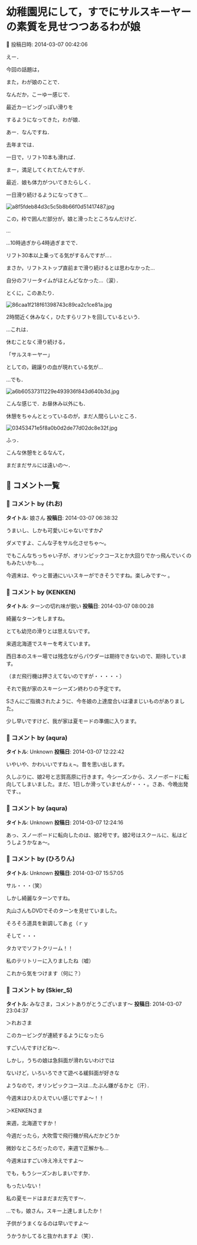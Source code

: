 # 幼稚園児にして，すでにサルスキーヤーの素質を見せつつあるわが娘

📅 投稿日時: 2014-03-07 00:42:06

えー．


今回の話題は，


また，わが娘のことで．





なんだか，こーゆー感じで．





最近カービングっぽい滑りを


するようになってきた，わが娘．





あー．なんですね．


去年までは．


一日で，リフト10本も滑れば．


まー，満足してくれてたんですが．


最近．娘も体力がついてきたらしく．


一日滑り続けるようになってきて…




![a8f5fdeb84d3c5c5b8b66f0d51417487.jpg](images/a8f5fdeb84d3c5c5b8b66f0d51417487.jpg)




この，枠で囲んだ部分が，娘と滑ったところなんだけど．


…


…10時過ぎから4時過ぎまでで．


リフト30本以上乗ってる気がするんですが…．





まさか，リフトストップ直前まで滑り続けるとは思わなかった…


自分のフリータイムがほとんどなかった…（涙）．





とくに，このあたり．




![86caa1f218f61398743c89ca2c1ce81a.jpg](images/86caa1f218f61398743c89ca2c1ce81a.jpg)




2時間近く休みなく，ひたすらリフトを回しているという．


…これは．


休むことなく滑り続ける，


「サルスキーヤー」


としての，親譲りの血が現れている気が…





…でも．




![a6b60537311229e493936f843d640b3d.jpg](images/a6b60537311229e493936f843d640b3d.jpg)




こんな感じで．お昼休み以外にも．


休憩をちゃんととっているのが，まだ人間らしいところ．




![03453471e5f8a0b0d2de77d02dc8e32f.jpg](images/03453471e5f8a0b0d2de77d02dc8e32f.jpg)




ふっ．


こんな休憩をとるなんて，


まだまだサルには遠いの～．

## 💬 コメント一覧

### 💬 コメント by (れお)
**タイトル**: 娘さん
**投稿日**: 2014-03-07 06:38:32

うまいし、しかも可愛いじゃないですか♪

ダメですよ、こんな子をサル化させちゃ～。

でもこんなちっちゃい子が、オリンピックコースとか大回りでかっ飛んでいくのもみたいかも…。

今週末は、やっと普通にいいスキーができそうですね。楽しみです～ 。

### 💬 コメント by (KENKEN)
**タイトル**: ターンの切れ味が鋭い
**投稿日**: 2014-03-07 08:00:28

綺麗なターンをしますね。

とても幼児の滑りとは思えないです。



来週北海道でスキーを考えています。

西日本のスキー場では残念ながらパウダーは期待できないので、期待しています。

（まだ飛行機は押さえてないのですが・・・・・）



それで我が家のスキーシーズン終わりの予定です。

Sさんにご指摘されたように、今冬娘の上達度合いは凄まじいものがありました。



少し早いですけど、我が家は夏モードの準備に入ります。

### 💬 コメント by (aqura)
**タイトル**: Unknown
**投稿日**: 2014-03-07 12:22:42

いやいや、かわいいですねぇ~。昔を思い出します。

久しぶりに、娘2号と志賀高原に行きます。今シーズンから、スノーボードに転向してしまいました。まだ、1日しか滑っていませんが・・・。さあ、今晩出発です、。

### 💬 コメント by (aqura)
**タイトル**: Unknown
**投稿日**: 2014-03-07 12:24:16

あっ、スノーボードに転向したのは、娘2号です。娘2号はスクールに、私はどうしようかなぁ～。

### 💬 コメント by (ひろりん)
**タイトル**: Unknown
**投稿日**: 2014-03-07 15:57:05

サル・・・（笑）

しかし綺麗なターンですね。

丸山さんもDVDでそのターンを見せていました。

そろそろ道具を新調してあｇ（ｒｙ

そして・・・

タカマでソフトクリーム！！

私のテリトリーに入りましたね（嘘）

これから気をつけます（何に？）

### 💬 コメント by (Skier_S)
**タイトル**: みなさま，コメントありがとうございます～
**投稿日**: 2014-03-07 23:04:37

＞れおさま

このカービングが連続するようになったら

すごいんですけどね～．

しかし，うちの娘は急斜面が滑れないわけでは

ないけど，いろいろできて遊べる緩斜面が好きな

ようなので，オリンピックコースは…たぶん嫌がるかと（汗）．

今週末はひえひえでいい感じですよ～！！



＞KENKENさま

来週，北海道ですか！

今週だったら，大吹雪で飛行機が飛んだかどうか

微妙なところだったので，来週で正解かも…

今週末はすごい冷え冷えですよ～

でも，もうシーズンおしまいですか．

もったいない！

私の夏モードはまだまだ先です～．

…でも，娘さん，スキー上達しましたか！

子供がうまくなるのは早いですよ～

うかうかしてると抜かれますよ（笑）．

